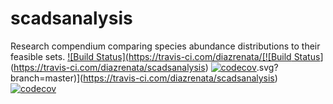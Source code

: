 # scadsanalysis
Research compendium comparing species abundance distributions to their feasible sets. 
[![Build Status](https://travis-ci.com/diazrenata/[![Build Status](https://travis-ci.com/diazrenata/scadsanalysis.svg?branch=master)](https://travis-ci.com/diazrenata/scadsanalysis) [![codecov](https://codecov.io/gh/diazrenata/scadsanalysis/branch/master/graph/badge.svg)](https://codecov.io/gh/diazrenata/scadsanalysis).svg?branch=master)](https://travis-ci.com/diazrenata/scadsanalysis) [![codecov](https://codecov.io/gh/diazrenata/scadsanalysis/branch/master/graph/badge.svg)](https://codecov.io/gh/diazrenata/scadsanalysis)

